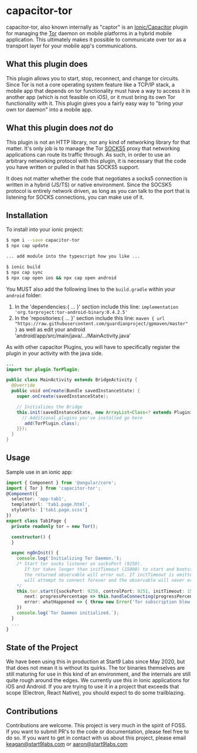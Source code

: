 # capacitor-tor
capacitor-tor, also known internally as "captor" is an [Ionic/Capacitor](https://capacitor.ionicframework.com/) plugin
for managing the [Tor](https://www.torproject.org/) daemon on mobile platforms in a hybrid mobile application. This
ultimately makes it possible to communicate over tor as a transport layer for your mobile app's communications.

## What this plugin does
This plugin allows you to start, stop, reconnect, and change tor circuits. Since Tor is not a core operating system feature
like a TCP/IP stack, a mobile app that depends on tor functionality must have a way to access it in another app (which 
is not feasible on iOS), or it must bring its own Tor functionality with it. This plugin gives you a fairly easy way to
"bring your own tor daemon" into a mobile app.

## What this plugin does *not* do
This plugin is not an HTTP library, nor any kind of networking library for that matter. It's only job is to manage the
Tor [SOCKS5](https://en.wikipedia.org/wiki/SOCKS) proxy that networking applications can route its traffic through. As
such, in order to use an arbitrary networking protocol with this plugin, it is necessary that the code you have written
or pulled in that has SOCKS5 support.

It does not matter whether the code that negotiates a socks5 connection is written in a hybrid (JS/TS) or native environment.
Since the SOCSK5 protocol is entirely network driven, as long as you can talk to the port that is listening for SOCKS
connections, you can make use of it.

## Installation

To install into your ionic project:

```bash
$ npm i --save capacitor-tor
$ npx cap update

... add module into the typescript how you like ...

$ ionic build
$ npx cap sync
$ npx cap open ios && npx cap open android
```

You MUST also add the following lines to the `build.gradle` within your `android` folder:
1. In the 'dependencies:{ ... }' section include this line: `implementation 'org.torproject:tor-android-binary:0.4.2.5'`
1. In the 'repositories:{ ... }' section include this line: `maven { url "https://raw.githubusercontent.com/guardianproject/gpmaven/master" }`
as well as edit your android 'android/app/src/main/java/.../MainActivity.java'

As with other capacitor Plugins, you will have to specifically register the plugin in your activity with the java side.

```java
...
import tor.plugin.TorPlugin;

public class MainActivity extends BridgeActivity {
  @Override
  public void onCreate(Bundle savedInstanceState) {
    super.onCreate(savedInstanceState);

    // Initializes the Bridge
    this.init(savedInstanceState, new ArrayList<Class<? extends Plugin>>() {{
      // Additional plugins you've installed go here
       add(TorPlugin.class);
    }});
  }
}

```

## Usage

Sample use in an ionic app:

```typescript
import { Component } from '@angular/core';
import { Tor } from 'capacitor-tor';
@Component({
  selector: 'app-tab1',
  templateUrl: 'tab1.page.html',
  styleUrls: ['tab1.page.scss']
})
export class Tab1Page {
  private readonly tor = new Tor();

  constructor() {
  }

  async ngOnInit() {
    console.log('Initializing Tor Daemon.');
    /* Start tor socks listener on socksPort (9250).
       If tor takes longer than initTimeout (15000) to start and bootstrap fully,
       the returned observable will error out. If initTimeout is omitted, tor
       will attempt to connect forever and the observable will never error out.
    */
    this.tor.start({socksPort: 9250, controlPort: 9251, initTimeout: 15000}).subscribe({
       next: progressPercentage => this.handleConnecting(progressPercentage),
       error: whatHappened => { throw new Error('Tor subscription blew up: ' + whatHappened) }
    })
    console.log(`Tor Daemon initialized.`);
  }
  ...
}
```

## State of the Project

We have been using this in production at Start9 Labs since May 2020, but that does not mean it is without its quirks.
The tor binaries themselves are still maturing for use in this kind of an environment, and the internals are still
quite rough around the edges. We currently use this in Ionic applications for iOS and Android. If you are trying to use
it in a project that exceeds that scope (Electron, React Native), you should expect to do some trailblazing.

## Contributions

Contributions are welcome. This project is very much in the spirit of FOSS. If you want to submit PR's to the code or
documentation, please feel free to do so. If you want to get in contact with us about this project, please email
keagan@start9labs.com or aaron@start9labs.com

